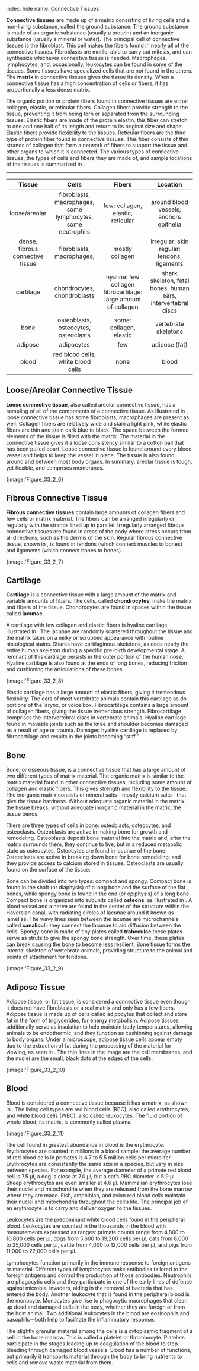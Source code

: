 index: hide
name: Connective Tissues

 **Connective tissues** are made up of a matrix consisting of living cells and a non-living substance, called the ground substance. The ground substance is made of an organic substance (usually a protein) and an inorganic substance (usually a mineral or water). The principal cell of connective tissues is the fibroblast. This cell makes the fibers found in nearly all of the connective tissues. Fibroblasts are motile, able to carry out mitosis, and can synthesize whichever connective tissue is needed. Macrophages, lymphocytes, and, occasionally, leukocytes can be found in some of the tissues. Some tissues have specialized cells that are not found in the others. The  **matrix** in connective tissues gives the tissue its density. When a connective tissue has a high concentration of cells or fibers, it has proportionally a less dense matrix.

The organic portion or protein fibers found in connective tissues are either collagen, elastic, or reticular fibers. Collagen fibers provide strength to the tissue, preventing it from being torn or separated from the surrounding tissues. Elastic fibers are made of the protein elastin; this fiber can stretch to one and one half of its length and return to its original size and shape. Elastic fibers provide flexibility to the tissues. Reticular fibers are the third type of protein fiber found in connective tissues. This fiber consists of thin strands of collagen that form a network of fibers to support the tissue and other organs to which it is connected. The various types of connective tissues, the types of cells and fibers they are made of, and sample locations of the tissues is summarized in .


****

| Tissue | Cells | Fibers | Location |
|:-:|:-:|:-:|:-:|
| loose/areolar | fibroblasts, macrophages, some lymphocytes, some neutrophils | few: collagen, elastic, reticular | around blood vessels; anchors epithelia |
| dense, fibrous connective tissue | fibroblasts, macrophages, | mostly collagen | irregular: skin regular: tendons, ligaments |
| cartilage | chondrocytes, chondroblasts | hyaline: few collagen fibrocartilage: large amount of collagen | shark skeleton, fetal bones, human ears, intervertebral discs |
| bone | osteoblasts, osteocytes, osteoclasts | some: collagen, elastic | vertebrate skeletons |
| adipose | adipocytes | few | adipose (fat) |
| blood | red blood cells, white blood cells | none | blood |
    

## Loose/Areolar Connective Tissue

 **Loose connective tissue**, also called areolar connective tissue, has a sampling of all of the components of a connective tissue. As illustrated in , loose connective tissue has some fibroblasts; macrophages are present as well. Collagen fibers are relatively wide and stain a light pink, while elastic fibers are thin and stain dark blue to black. The space between the formed elements of the tissue is filled with the matrix. The material in the connective tissue gives it a loose consistency similar to a cotton ball that has been pulled apart. Loose connective tissue is found around every blood vessel and helps to keep the vessel in place. The tissue is also found around and between most body organs. In summary, areolar tissue is tough, yet flexible, and comprises membranes.


{image:'Figure_33_2_6}
        

## Fibrous Connective Tissue

 **Fibrous connective tissues** contain large amounts of collagen fibers and few cells or matrix material. The fibers can be arranged irregularly or regularly with the strands lined up in parallel. Irregularly arranged fibrous connective tissues are found in areas of the body where stress occurs from all directions, such as the dermis of the skin. Regular fibrous connective tissue, shown in , is found in tendons (which connect muscles to bones) and ligaments (which connect bones to bones).


{image:'Figure_33_2_7}
        

## Cartilage

 **Cartilage** is a connective tissue with a large amount of the matrix and variable amounts of fibers. The cells, called  **chondrocytes**, make the matrix and fibers of the tissue. Chondrocytes are found in spaces within the tissue called  **lacunae**.

A cartilage with few collagen and elastic fibers is hyaline cartilage, illustrated in . The lacunae are randomly scattered throughout the tissue and the matrix takes on a milky or scrubbed appearance with routine histological stains. Sharks have cartilaginous skeletons, as does nearly the entire human skeleton during a specific pre-birth developmental stage. A remnant of this cartilage persists in the outer portion of the human nose. Hyaline cartilage is also found at the ends of long bones, reducing friction and cushioning the articulations of these bones.


{image:'Figure_33_2_8}
        

Elastic cartilage has a large amount of elastic fibers, giving it tremendous flexibility. The ears of most vertebrate animals contain this cartilage as do portions of the larynx, or voice box. Fibrocartilage contains a large amount of collagen fibers, giving the tissue tremendous strength. Fibrocartilage comprises the intervertebral discs in vertebrate animals. Hyaline cartilage found in movable joints such as the knee and shoulder becomes damaged as a result of age or trauma. Damaged hyaline cartilage is replaced by fibrocartilage and results in the joints becoming “stiff.”

## Bone

Bone, or osseous tissue, is a connective tissue that has a large amount of two different types of matrix material. The organic matrix is similar to the matrix material found in other connective tissues, including some amount of collagen and elastic fibers. This gives strength and flexibility to the tissue. The inorganic matrix consists of mineral salts—mostly calcium salts—that give the tissue hardness. Without adequate organic material in the matrix, the tissue breaks; without adequate inorganic material in the matrix, the tissue bends.

There are three types of cells in bone: osteoblasts, osteocytes, and osteoclasts. Osteoblasts are active in making bone for growth and remodeling. Osteoblasts deposit bone material into the matrix and, after the matrix surrounds them, they continue to live, but in a reduced metabolic state as osteocytes. Osteocytes are found in lacunae of the bone. Osteoclasts are active in breaking down bone for bone remodeling, and they provide access to calcium stored in tissues. Osteoclasts are usually found on the surface of the tissue.

Bone can be divided into two types: compact and spongy. Compact bone is found in the shaft (or diaphysis) of a long bone and the surface of the flat bones, while spongy bone is found in the end (or epiphysis) of a long bone. Compact bone is organized into subunits called  **osteons**, as illustrated in . A blood vessel and a nerve are found in the center of the structure within the Haversian canal, with radiating circles of lacunae around it known as lamellae. The wavy lines seen between the lacunae are microchannels called  **canaliculi**; they connect the lacunae to aid diffusion between the cells. Spongy bone is made of tiny plates called  **trabeculae** these plates serve as struts to give the spongy bone strength. Over time, these plates can break causing the bone to become less resilient. Bone tissue forms the internal skeleton of vertebrate animals, providing structure to the animal and points of attachment for tendons.


{image:'Figure_33_2_9}
        

## Adipose Tissue

Adipose tissue, or fat tissue, is considered a connective tissue even though it does not have fibroblasts or a real matrix and only has a few fibers. Adipose tissue is made up of cells called adipocytes that collect and store fat in the form of triglycerides, for energy metabolism. Adipose tissues additionally serve as insulation to help maintain body temperatures, allowing animals to be endothermic, and they function as cushioning against damage to body organs. Under a microscope, adipose tissue cells appear empty due to the extraction of fat during the processing of the material for viewing, as seen in . The thin lines in the image are the cell membranes, and the nuclei are the small, black dots at the edges of the cells.


{image:'Figure_33_2_10}
        

## Blood

Blood is considered a connective tissue because it has a matrix, as shown in . The living cell types are red blood cells (RBC), also called erythrocytes, and white blood cells (WBC), also called leukocytes. The fluid portion of whole blood, its matrix, is commonly called plasma.


{image:'Figure_33_2_11}
        

The cell found in greatest abundance in blood is the erythrocyte. Erythrocytes are counted in millions in a blood sample: the average number of red blood cells in primates is 4.7 to 5.5 million cells per microliter. Erythrocytes are consistently the same size in a species, but vary in size between species. For example, the average diameter of a primate red blood cell is 7.5 µl, a dog is close at 7.0 µl, but a cat’s RBC diameter is 5.9 µl. Sheep erythrocytes are even smaller at 4.6 µl. Mammalian erythrocytes lose their nuclei and mitochondria when they are released from the bone marrow where they are made. Fish, amphibian, and avian red blood cells maintain their nuclei and mitochondria throughout the cell’s life. The principal job of an erythrocyte is to carry and deliver oxygen to the tissues.

Leukocytes are the predominant white blood cells found in the peripheral blood. Leukocytes are counted in the thousands in the blood with measurements expressed as ranges: primate counts range from 4,800 to 10,800 cells per µl, dogs from 5,600 to 19,200 cells per µl, cats from 8,000 to 25,000 cells per µl, cattle from 4,000 to 12,000 cells per µl, and pigs from 11,000 to 22,000 cells per µl.

Lymphocytes function primarily in the immune response to foreign antigens or material. Different types of lymphocytes make antibodies tailored to the foreign antigens and control the production of those antibodies. Neutrophils are phagocytic cells and they participate in one of the early lines of defense against microbial invaders, aiding in the removal of bacteria that has entered the body. Another leukocyte that is found in the peripheral blood is the monocyte. Monocytes give rise to phagocytic macrophages that clean up dead and damaged cells in the body, whether they are foreign or from the host animal. Two additional leukocytes in the blood are eosinophils and basophils—both help to facilitate the inflammatory response.

The slightly granular material among the cells is a cytoplasmic fragment of a cell in the bone marrow. This is called a platelet or thrombocyte. Platelets participate in the stages leading up to coagulation of the blood to stop bleeding through damaged blood vessels. Blood has a number of functions, but primarily it transports material through the body to bring nutrients to cells and remove waste material from them.
